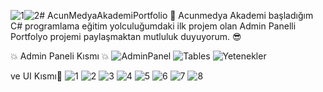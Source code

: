 ![1](https://github.com/user-attachments/assets/41789443-9a2c-4b3c-bd66-36e6a387cd20)![2](https://github.com/user-attachments/assets/78cc489b-c976-4f96-88c1-774612599735)# AcunMedyaAkademiPortfolio
🚀 Acunmedya Akademi başladığım C# programlama eğitim yolculuğumdaki ilk projem olan Admin Panelli Portfolyo projemi paylaşmaktan mutluluk duyuyorum. 😎 

💥 Admin Paneli Kısmı 💥 
![AdminPanel](https://github.com/user-attachments/assets/ae1e3119-cde3-4f7c-a7a6-87ac6e6c822c)
![Tables](https://github.com/user-attachments/assets/849e0c3b-27ef-44f9-b4cf-b0063f836ed9)
![Yetenekler](https://github.com/user-attachments/assets/49d3e32b-7126-4317-bdd2-b7767a432356)

ve UI Kısmı💪 
![1](https://github.com/user-attachments/assets/5d094433-18cc-48b9-8320-152c660d8956)
![2](https://github.com/user-attachments/assets/295ebdbc-1b71-4806-aa1e-d366d2a8c58e)
![3](https://github.com/user-attachments/assets/d122b39e-ae10-403a-a5f2-083dd3dbba03)
![4](https://github.com/user-attachments/assets/ac92dc4b-d195-46bf-9928-aa0071ee1f9d)
![5](https://github.com/user-attachments/assets/17e20001-36cf-43ae-b453-9e170617ca36)
![6](https://github.com/user-attachments/assets/603d7c37-e900-4e6c-ac61-c13dcc941f77)
![7](https://github.com/user-attachments/assets/04d1de39-26b4-4a6e-a211-8d6ea88f74a4)
![8](https://github.com/user-attachments/assets/8cb35f6c-8a2e-4671-bed4-c9f55d90849a)

